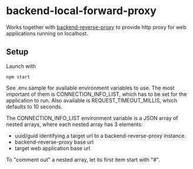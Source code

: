 # backend-local-forward-proxy

Works together with [backend-reverse-proxy](https://github.com/aaronicsubstances/backend-reverse-proxy) to provide http proxy for web applications running on localhost.

## Setup

Launch with 
```
npm start
```

See .env.sample for available environment variables to use. The most important of them is CONNECTION_INFO_LIST, which has to be set for the application to run.   Also available is REQUEST_TIMEOUT_MILLIS, which defaults to 10 seconds.

The CONNECTION_INFO_LIST environment variable is a JSON array of nested arrays, where each nested array has 3 elements:

   * uuid/guid identifying a target url to a backend-reverse-proxy instance.
   * backend-reverse-proxy base url
   * target web application base url

To "comment out" a nested array, let its first item start with "#".    

